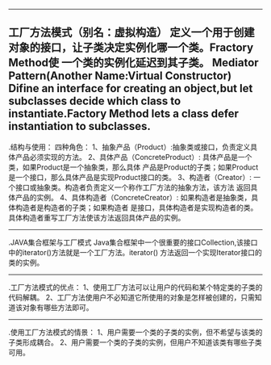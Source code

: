 -----------------------------------------------------------------------------
工厂方法模式（别名：虚拟构造）
	定义一个用于创建对象的接口，让子类决定实例化哪一个类。Fractory Method使
一个类的实例化延迟到其子类。
Mediator Pattern(Another Name:Virtual Constructor)
	Difine an interface for creating an object,but let subclasses decide
which class to instantiate.Factory Method lets a class defer instantiation
to subclasses.
-----------------------------------------------------------------------------
.结构与使用：
四种角色：
1、抽象产品（Product）:抽象类或接口，负责定义具体产品必须实现的方法。
2、具体产品（ConcreteProduct）: 具体产品是一个类，如果Product是一个抽象类，那么具体
	产品是Product的子类；如果Product是一个接口，那么具体产品是实现Product接口的类。
3、构造者（Creator）: 一个接口或抽象类。构造者负责定义一个称作工厂方法的抽象方法，该方法
	返回具体产品的实例。
4、具体构造者（ConcreteCreator）: 如果构造者是抽象类，具体构造者是构造者的子类；如果构造者
	是接口，具体构造者是实现构造者的类。具体构造者重写工厂方法使该方法返回具体产品的实例。
	
----------------------------------------------------------------------------------
.JAVA集合框架与工厂模式
 Java集合框架中一个很重要的接口Collection,该接口中的iterator()方法就是一个工厂方法。iterator()
 方法返回一个实现Iterator接口的类的实例。
 
 --------------------------------------------------------------------------------------------
 .工厂方法模式的优点：
 1、使用工厂方法可以让用户的代码和某个特定类的子类的代码解耦。
 2、工厂方法使用户不必知道它所使用的对象是怎样被创建的，只需知道该对象有哪些方法即可。
 
 --------------------------------------------------------------------------------------------
 .使用工厂方法模式的情景：
 1、用户需要一个类的子类的实例，但不希望与该类的子类形成耦合。
 2、用户需要一个类的子类的实例，但用户不知道该类有哪些子类可用。